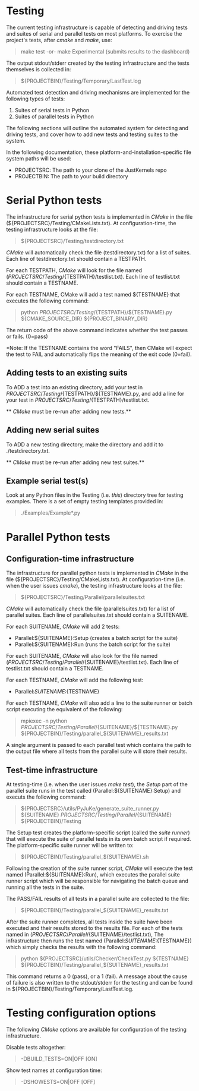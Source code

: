 # Testing 

The current testing infrastructure is capable of detecting and driving
tests and suites of serial and parallel tests on most platforms.
To exercise the project's tests, after *cmake* and *make*, use:

> make test
-or-
> make Experimental (submits results to the dashboard)

The output stdout/stderr created by the testing infrastructure and
the tests themselves is collected in:

> ${PROJECTBIN}/Testing/Temporary/LastTest.log

Automated test detection and driving mechanisms are implemented
for the following types of tests:

 1. Suites of serial tests in Python
 1. Suites of parallel tests in Python

The following sections will outline the automated system
for detecting and driving tests, and cover how to add new
tests and testing suites to the system.

In the following documentation, these platform-and-installation-specific file system paths will be used:

- PROJECTSRC: The path to your clone of the JustKernels repo
- PROJECTBIN: The path to your build directory

# Serial Python tests

The infrastructure for serial python tests is implemented in *CMake*
in the file (${PROJECTSRC}/Testing/CMakeLists.txt). At configuration-time,
the testing infrastructure looks at the file:

> ${PROJECTSRC}/Testing/testdirectory.txt

*CMake* will automatically check the file (testdirectory.txt) for
a list of suites.  Each line of testdirectory.txt should contain a
TESTPATH.

For each TESTPATH, *CMake* will look for the file named
(${PROJECTSRC}/Testing/${TESTPATH}/testlist.txt). Each line of testlist.txt
should contain a TESTNAME.

For each TESTNAME, CMake will add a test named ${TESTNAME} that
executes the following command:

> python ${PROJECTSRC}/Testing/${TESTPATH}/${TESTNAME}.py ${CMAKE_SOURCE_DIR} ${PROJECT_BINARY_DIR}

The return code of the above command indicates whether the 
test passes or fails. (0=pass)

*Note: If the TESTNAME contains the word "FAILS", then
CMake will expect the test to FAIL and automatically 
flips the meaning of the exit code (0=fail).

## Adding tests to an existing suits

To ADD a test into an existing directory, add your test in
${PROJECTSRC}/Testing/${TESTPATH}/${TESTNAME}.py, and add a line for your test
in ${PROJECTSRC}/Testing/${TESTPATH}/testlist.txt.

** *CMake* must be re-run after adding new tests.**

## Adding new serial suites

To ADD a new testing directory, make the directory and add
it to ./testdirectory.txt.

** *CMake* must be re-run after adding new test suites.**

## Example serial test(s)

Look at any Python files in the Testing (i.e. *this*)
directory tree for testing examples. There is a set of
empty testing templates provided in:

> ./Examples/Example*.py

# Parallel Python tests

## Configuration-time infrastructure

The infrastructure for parallel python tests is implemented in *CMake*
in the file (${PROJECTSRC}/Testing/CMakeLists.txt). At configuration-time
(i.e. when the user issues *cmake*), the testing infrastructure looks
at the file:

> ${PROJECTSRC}/Testing/Parallel/parallelsuites.txt

*CMake* will automatically check the file (parallelsuites.txt) for
a list of parallel suites.  Each line of parallelsuites.txt
should contain a SUITENAME.

For each SUITENAME, *CMake* will add 2 tests:

 - Parallel:${SUITENAME}:Setup (creates a batch script for the suite)
 - Parallel:${SUITENAME}:Run   (runs the batch script for the suite)

For each SUITENAME, *CMake* will also look for the file named
(${PROJECTSRC}/Testing/Parallel/${SUITENAME}/testlist.txt). Each line of
testlist.txt should contain a TESTNAME.

For each TESTNAME, *CMake* will add the following test:

 - Parallel:${SUITENAME}:${TESTNAME}
 
For each TESTNAME, *CMake* will also add a line to the suite runner or batch
script executing the equivalent of the following:

> mpiexec -n <numProc> python ${PROJECTSRC}/Testing/Parallel/${SUITENAME}/${TESTNAME}.py ${PROJECTBIN}/Testing/parallel_${SUITENAME}_results.txt

A single argument is passed to each parallel test which contains the
path to the output file where all tests from the parallel suite will
store their results.

## Test-time infrastructure

At testing-time (i.e. when the user issues *make test*), the *Setup* part
of the parallel suite runs in the test called (Parallel:${SUITENAME}:Setup)
and executs the following command:

> ${PROJECTSRC}/utils/PyJuKe/generate_suite_runner.py ${SUITENAME} ${PROJECTSRC}/Testing/Parallel/${SUITENAME} ${PROJECTBIN}/Testing

The Setup test creates the platform-specific script (called the *suite runner*) 
that will execute the suite of parallel tests in its own batch script if required. The
platform-specific suite runner will be written to:

> ${PROJECTBIN}/Testing/parallel_${SUITENAME}.sh

Following the creation of the suite runner script, *CMake* will execute
the test named (Parallel:${SUITENAME}:Run), which executes the parallel
suite runner script which will be responsible for navigating the batch
queue and running all the tests in the suite.

The PASS/FAIL results of all tests in a parallel suite are collected to the file:

> ${PROJECTBIN}/Testing/parallel_${SUITENAME}_results.txt

After the suite runner completes, all tests inside the suite have been
executed and their results stored to the results file.  For each of the
tests named in (${PROJECTSRC}/Parallel/${SUITENAME}/testlist.txt), The
infrastructure then runs the test named (Parallel:${SUITENAME}:${TESTNAME})
which simply checks the results with the following command:

> python ${PROJECTSRC}/utils/Checker/CheckTest.py ${TESTNAME} ${PROJECTBIN}/Testing/parallel_${SUITENAME}_results.txt

This command returns a 0 (pass), or a 1 (fail).  A message about the
cause of failure is also written to the stdout/stderr for the testing
and can be found in ${PROJECTBIN}/Testing/Temporary/LastTest.log.

# Testing configuration options

The following *CMake* options are available for configuration
of the testing infrastructure.

Disable tests altogether:
> -DBUILD_TESTS=ON|OFF [ON]

Show test names at configuration time:
> -DSHOWESTS=ON|OFF [OFF]


